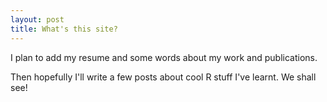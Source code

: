 ```yaml
---
layout: post
title: What's this site?
---
```


I plan to add my resume and some words about my work and publications.

Then hopefully I'll write a few posts about cool R stuff I've learnt. We shall see!